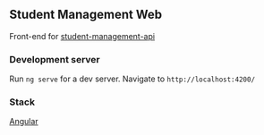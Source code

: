 ## Student Management Web

Front-end for [student-management-api](https://github.com/Myolisi/student-management-api)

### Development server

Run `ng serve` for a dev server. Navigate to `http://localhost:4200/`

### Stack

[Angular](https://angular.io/)
